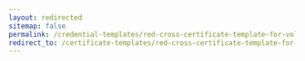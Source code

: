 ```yaml
---
layout: redirected
sitemap: false
permalink: /credential-templates/red-cross-certificate-template-for-volunteer-recognition
redirect_to: /certificate-templates/red-cross-certificate-template-for-volunteer-recognition
---
```

